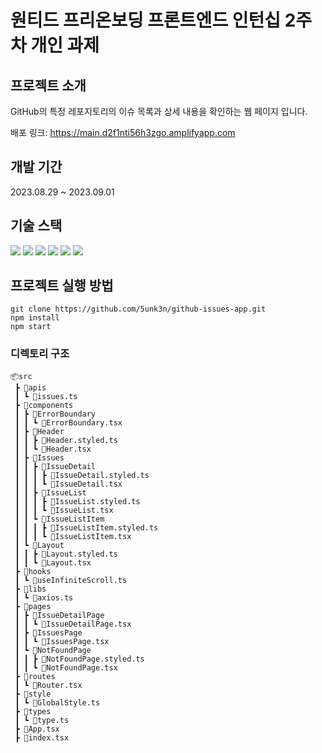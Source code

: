 # 원티드 프리온보딩 프론트엔드 인턴십 2주차 개인 과제

## 프로젝트 소개

GitHub의 특정 레포지토리의 이슈 목록과 상세 내용을 확인하는 웹 페이지 입니다.

배포 링크: https://main.d2f1nti56h3zgo.amplifyapp.com

## 개발 기간

2023.08.29 ~ 2023.09.01

## 기술 스택

<img src="https://img.shields.io/badge/React-61DAFB?style=flat-square&logo=React&logoColor=white"/> <img src="https://img.shields.io/badge/TypeScript-3178C6?style=flat-square&logo=TypeScript&logoColor=white"/> <img src="https://img.shields.io/badge/styled component-DB7093?style=flat-square&logo=styled-components&logoColor=white"/> <img src="https://img.shields.io/badge/Axios-5A29E4?style=flat-square&logo=Axios&logoColor=white"/> <img src="https://img.shields.io/badge/React Router-CA4245?style=flat-square&logo=React Router&logoColor=white"> <img src="https://img.shields.io/badge/ESLint-4B32C3?style=flat-square&logo=eslint">

## 프로젝트 실행 방법

```shell
git clone https://github.com/5unk3n/github-issues-app.git
npm install
npm start
```

### 디렉토리 구조

```
📦src
 ┣ 📂apis
 ┃ ┗ 📜issues.ts
 ┣ 📂components
 ┃ ┣ 📂ErrorBoundary
 ┃ ┃ ┗ 📜ErrorBoundary.tsx
 ┃ ┣ 📂Header
 ┃ ┃ ┣ 📜Header.styled.ts
 ┃ ┃ ┗ 📜Header.tsx
 ┃ ┣ 📂Issues
 ┃ ┃ ┣ 📂IssueDetail
 ┃ ┃ ┃ ┣ 📜IssueDetail.styled.ts
 ┃ ┃ ┃ ┗ 📜IssueDetail.tsx
 ┃ ┃ ┣ 📂IssueList
 ┃ ┃ ┃ ┣ 📜IssueList.styled.ts
 ┃ ┃ ┃ ┗ 📜IssueList.tsx
 ┃ ┃ ┗ 📂IssueListItem
 ┃ ┃ ┃ ┣ 📜IssueListItem.styled.ts
 ┃ ┃ ┃ ┗ 📜IssueListItem.tsx
 ┃ ┗ 📂Layout
 ┃ ┃ ┣ 📜Layout.styled.ts
 ┃ ┃ ┗ 📜Layout.tsx
 ┣ 📂hooks
 ┃ ┗ 📜useInfiniteScroll.ts
 ┣ 📂libs
 ┃ ┗ 📜axios.ts
 ┣ 📂pages
 ┃ ┣ 📂IssueDetailPage
 ┃ ┃ ┗ 📜IssueDetailPage.tsx
 ┃ ┣ 📂IssuesPage
 ┃ ┃ ┗ 📜IssuesPage.tsx
 ┃ ┗ 📂NotFoundPage
 ┃ ┃ ┣ 📜NotFoundPage.styled.ts
 ┃ ┃ ┗ 📜NotFoundPage.tsx
 ┣ 📂routes
 ┃ ┗ 📜Router.tsx
 ┣ 📂style
 ┃ ┗ 📜GlobalStyle.ts
 ┣ 📂types
 ┃ ┗ 📜type.ts
 ┣ 📜App.tsx
 ┣ 📜index.tsx
```
